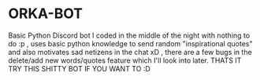 # ORKA-BOT
Basic Python Discord bot I coded in the middle of the night with nothing to do :p , uses basic python knowledge to send random "inspirational quotes" and also motivates sad netizens in the chat xD , there are a few bugs in the delete/add new words/quotes feature which I'll look into later.  THATS IT TRY THIS SHITTY BOT IF YOU WANT TO :D
